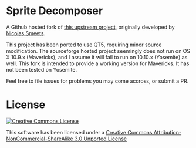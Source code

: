 # Sprite Decomposer
A Github hosted fork of [this upstream project](http://sourceforge.net/projects/spritedecompose/),
originally developed by [Nicolas Smeets](http://www.creacore.be/blog/k).

This project has been ported to use QT5, requiring minor source modification. The sourceforge
hosted project seemingly does not run on OS X 10.9.x (Mavericks), and I assume it will fail to run
on 10.10.x (Yosemite) as well. This fork is intended to provide a working version for Mavericks. It has
not been tested on Yosemite.

Feel free to file issues for problems you may come accross, or submit a PR.

# License
[![Creative Commons License](https://i.creativecommons.org/l/by-nc-sa/3.0/88x31.png)](http://creativecommons.org/licenses/by-nc-sa/3.0/)

This software has been licensed under a [Creative Commons Attribution-NonCommercial-ShareAlike 3.0 Unported License](http://creativecommons.org/licenses/by-nc-sa/3.0/)
